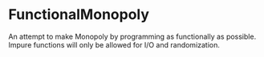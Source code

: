 # FunctionalMonopoly
 
An attempt to make Monopoly by programming as functionally as possible. Impure functions will only be allowed for I/O and randomization.
